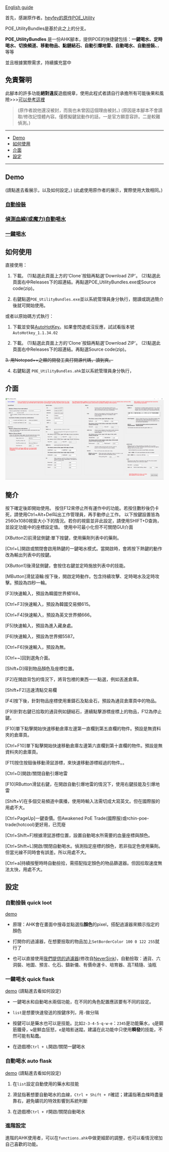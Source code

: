 
[English guide](https://github.com/bamd5alifes7/POE_UtilityBundles/blob/master/README-EN.md)

首先，感謝原作者。[heyfey的原作POE_Utility](https://github.com/heyfey/POE_Utility/)

POE_UtilityBundles是基於此之上的分支。


**POE_UtilityBundles**
是一份AHK腳本，提供POE的快捷鍵包括：**一鍵喝水、定時喝水、切換頻道、移動物品、點鏈結石、自動引爆地雷、自動喝水、自動撿裝、**，等等

並且根據實際需求，持續擴充當中


## 免責聲明 

此腳本的許多功能**絕對違反**遊戲規章，使用此程式者請自行承擔所有可能後果和風險>>>[可以參考這裡](https://www.ptt.cc/bbs/PathofExile/M.1536799446.A.BB1.html)

> (原作者說他還沒被封，而我也未曾因這個理由被封。) (原因是本腳本不會讀取/修改記憶體內容。僅模擬鍵鼠動作的話，一是官方願意容許。二是較難偵測。)

---

* [Demo](#Demo)
* [如何使用](#如何使用)
* [介面](#介面)
* [設定](#設定)

---

## Demo 

(請點進去看展示，以及如何設定。)
(此處使用原作者的展示，實際使用大致相同。)

### [自動撿裝](https://i.imgur.com/2PIWJTh.gifv)

### [偵測血線(或魔力)自動喝水](https://i.imgur.com/8lDp650.gifv)

### [一鍵喝水](https://i.imgur.com/GDZHEh4.gifv)

## 如何使用

直接使用：

1. 下載。
   (1)點選此頁面上方的'Clone`按鈕再點選'Download ZIP'。
   (2)點選此頁面右中Releases下的超連結。再點選POE_UtilityBundles.exe或Source code(zip)。

2. 右鍵點選`POE_UtilityBundles.exe`並以系統管理員身分執行，閱讀或跳過簡介後就可開始使用。


或者以原始碼方式執行：

1. 下載並安裝[AutoHotKey](https://www.autohotkey.com/)。如果會閃退或沒反應，試試看版本號 `AutoHotkey_1.1.34.02`

2. 下載。
   (1)點選此頁面上方的'Clone`按鈕再點選'Download ZIP'。
   (2)點選此頁面右中Releases下的超連結。再點選Source code(zip)。

~~3. 用Notepad++之類的開發工具打開源代碼，讀到爽。~~
   
4. 右鍵點選 `POE_UtilityBundles.ahk`並以系統管理員身分執行，



## 介面 
![image](https://github.com/bamd5alifes7/POE_UtilityBundles/blob/master/demo/%E4%BB%8B%E9%9D%A2.png)


## 簡介

按下確定後即開始使用。
按住F12來停止所有運作中的功能。若按住數秒後仍卡死，請使用Ctrl+Alt+Del叫出工作管理員，再手動停止工作。
以下按鍵設置皆為2560x1080視窗大小下的情況。若你的視窗並非此設定，請使用SHIFT+D查詢，並設定功能中的座標設定值。
使用中可最小化但不可關閉GUI介面

[XButton2]前滑鼠側鍵:單下按鍵，使用藥劑列表中的藥劑。

[Ctrl+L]開啟或關閉會啟用熱鍵的一鍵喝水模式。當開啟時，會將按下熱鍵的動作改為輸出列表中的按鍵。

[XButton1]後滑鼠側鍵，會按住右鍵並定時施放列表中的技能。

[MButton]滑鼠滾輪:按下後，開啟定時動作。包含持續攻擊、定時喝水及定時攻擊。預設為四秒一輪。

[F3]快速輸入，預設為韓國世界頻168。

[Ctrl+F3]快速輸入，預設為韓國交易頻615。

[Ctrl+F4]快速輸入，預設為英文世界頻666。

[F5]快速輸入，預設為進入藏身處。

[F6]快速輸入，預設為世界頻5587。

[Ctrl+F6]快速輸入，預設為無。

[Ctrl+~]回到選角介面。

[Shift+D]得到物品顏色及座標位置。

[F2]在開啟背包的情況下，將背包裡的東西一一點選，例如丟進倉庫。

[Shift+F2]迅速清點交易欄

[F4]按下後，針對物品座標使用重鑄石及點金石，預設為通貨倉庫頁中的物品。

[F9]針對右鍵已拾取的通貨例如鏈結石，連續點擊游標座標上的物品，F12為停止鍵。

[F10]單下點擊開始快速移動倉庫左邊第一直欄到第五直欄的物件。預設是無資料夾的倉庫頁。

[Ctrl+F10]單下點擊開始快速移動倉庫左邊第六直欄到第十直欄的物件。預設是無資料夾的倉庫頁。

[F11]按住按鈕後移動滑鼠游標，來快速移動游標經過的物件。。

[Ctrl+D]開啟/關閉自動引爆地雷

[F10]RButton滑鼠右鍵，在開啟自動引爆地雷的情況下，使用右鍵技能及引爆地雷

[Shift+V]在多個交易頻道中廣播，使用時輸入法需切成大寫英文。但在國際服的用處不大。

[Ctrl+PageUp]一鍵查價。但Awakened PoE Trade(國際服)或rchin-poe-trade(hotcool)更好用，已荒廢

[Ctrl+Shift+F]根據滑鼠游標位置，設置自動喝水所需要的血量座標與顏色。

[Ctrl+Shift+L]開啟/關閉自動喝水。偵測指定座標的顏色，若非指定色使用藥劑。但當光線不同時會有誤差。所以用處不大。

[Ctrl+a]持續按壓時時自動撿拾，需搭配指定顏色的物品篩選器。但因拾取速度無法太快，用處不大。



## 設定

###  自動撿裝 quick loot

[demo](https://i.imgur.com/2PIWJTh.gifv)

+ 原理：AHK會在畫面中搜尋並點選指**顏色**的pixel，搭配過濾器來顯示指定的顏色

+ 打開你的過濾器，在想要撿取的物品加上`SetBorderColor 100 0 122 255`就行了

+ 也可以直接使用[我們提供的過濾器](https://github.com/heyfey/POE_Utility/tree/master/itemfilter)(修改自[NeverSink](https://github.com/NeverSinkDev/NeverSink-Filter))，自動撿取：通貨、六洞裝、地圖、預言、化石、鑄新儀、有價命運卡、培育器、高T精隨、油瓶


### 一鍵喝水 quick flask

[demo](https://i.imgur.com/GDZHEh4.gifv) (請點進去看如何設定)

+ 一鍵喝水和自動喝水兩個功能，在不同的角色配置應該要有不同的設定。

+ `list`是想要快速發送的按鍵序列，用`-`做分隔

+ 按鍵可以是藥水也可以是技能。比如`2-3-4-5-q-w-e`：`2345`是功能藥水，`q`是鋼筋鐵骨，`w`是鮮血狂怒，`e`是暗影迷蹤。建議在此功能中只使用**瞬發**的技能，不然可能有點蠢。

+ 在遊戲裡`Ctrl + L`開啟/關閉一鍵喝水


### 自動喝水 auto flask

[demo](https://i.imgur.com/8lDp650.gifv) (請點進去看如何設定)

1.  在`list`設定自動使用的藥水和技能

2. 滑鼠指著想要自動喝水的血線，`Ctrl + Shift + F`確認；建議指著血條時盡量靠右，避免礦坑的特效影響到系統判斷

3. 在遊戲裡`Ctrl + F`開啟/關閉自動喝水


### 進階設定 

進階的AHK使用者，可以在`functions.ahk`中做更細節的調整，也可以看情況增加自己喜歡的功能。


